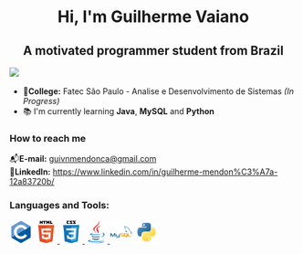 <h1 align="center"> <b>Hi, I'm Guilherme Vaiano</b></h1>
<h2 align="center"> <b>A motivated programmer student from Brazil</b> </h2>

![](https://komarev.com/ghpvc/?username=guilhermevaiano&color=blue)
  
- 📖**College:** Fatec São Paulo - Analise e Desenvolvimento de Sistemas *(In Progress)*
- 📚 I'm currently learning **Java**, **MySQL** and **Python**

### **How to reach me**

📬**E-mail:** guivnmendonca@gmail.com  
🏢**Linkedln:** https://www.linkedin.com/in/guilherme-mendon%C3%A7a-12a83720b/


### Languages and Tools:
<p>
 <img src="https://raw.githubusercontent.com/devicons/devicon/master/icons/c/c-original.svg" alt="c" width="40" height="40"/> </a> 
 <a href="https://www.w3.org/html/" target="_blank" rel="noreferrer">
 <img src="https://raw.githubusercontent.com/devicons/devicon/master/icons/html5/html5-original-wordmark.svg" alt="html5" width="40" height="40"/> 
 <a href="https://www.w3schools.com/css/" target="_blank" rel="noreferrer"> <img src="https://raw.githubusercontent.com/devicons/devicon/master/icons/css3/css3-original-wordmark.svg" alt="css3" width="40" height="40"/> 
 </a> 
 </a> <a href="https://www.java.com" target="_blank" rel="noreferrer"> 
 <img src="https://raw.githubusercontent.com/devicons/devicon/master/icons/java/java-original.svg" alt="java" width="40" height="40"/> </a> <a href="https://developer.mozilla.org/en-US/docs/Web/JavaScript" target="_blank" rel="noreferrer">  </a>  <img src="https://raw.githubusercontent.com/devicons/devicon/master/icons/mysql/mysql-original-wordmark.svg" alt="mysql" width="40" height="40"/> </a> <a href="https://www.postgresql.org" target="_blank" rel="noreferrer"> </a> <a href="https://www.python.org" target="_blank" rel="noreferrer"> <img src="https://raw.githubusercontent.com/devicons/devicon/master/icons/python/python-original.svg" alt="python" width="40" height="40"/> </a>  </p>
